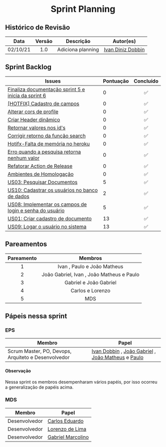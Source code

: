 <h1 style="text-align: center">Sprint Planning</h1>

## Histórico de Revisão
| Data | Versão | Descrição | Autor(es)|
|:----:|:------:|:---------:|:--------:|
| 02/10/21 | 1.0 | Adiciona planning | [Ivan Diniz Dobbin](https://github.com/darmsDD)|



## Sprint Backlog
Issues | Pontuação | Concluído
------------ | -------------- | :--------:
[Finaliza documentação sprint 5 e inicia da sprint 6](https://github.com/fga-eps-mds/2021.1-pc-go1/issues/114) | 0 | :white_check_mark:
[[HOTFIX] Cadastro de campos](https://github.com/fga-eps-mds/2021.1-pc-go1/issues/107) | 0 | :white_check_mark:
[Alterar cors de profile](https://github.com/fga-eps-mds/2021.1-pc-go1/issues/115) | 0 | :white_check_mark:
[Criar Header dinâmico](https://github.com/fga-eps-mds/2021.1-pc-go1/issues/109) | 0 | :white_check_mark:
[Retornar valores nos id's](https://github.com/fga-eps-mds/2021.1-pc-go1/issues/117) | 0 | :white_check_mark:
[Corrigir retorno da função search](https://github.com/fga-eps-mds/2021.1-pc-go1/issues/118) | 0 | :white_check_mark:
[Hotifx-Falta de memória no heroku](https://github.com/fga-eps-mds/2021.1-pc-go1/issues/119) | 0 | :white_check_mark:
[Erro quando a pesquisa retorna nenhum valor](https://github.com/fga-eps-mds/2021.1-pc-go1/issues/120) | 0 | :white_check_mark:
[Refatorar Action de Release](https://github.com/fga-eps-mds/2021.1-pc-go1/issues/105) | 0 | :white_check_mark:
[Ambientes de Homologação](https://github.com/fga-eps-mds/2021.1-pc-go1/issues/92) | 0| :white_check_mark:
[US03: Pesquisar Documentos](https://github.com/fga-eps-mds/2021.1-pc-go1/issues/49) | 5 | :white_check_mark:
[US10: Cadastrar os usuários no banco de dados](https://github.com/fga-eps-mds/2021.1-pc-go1/issues/59) | 2 | :white_check_mark:
[US08: Implementar os campos de login e senha do usuário](https://github.com/fga-eps-mds/2021.1-pc-go1/issues/57) | 5| :white_check_mark:
[US01: Criar cadastro de documento](https://github.com/fga-eps-mds/2021.1-pc-go1/issues/39) | 13 | :white_check_mark:
[US09: Logar o usuário no sistema](https://github.com/fga-eps-mds/2021.1-pc-go1/issues/58) | 13 | :white_check_mark:

 


## Pareamentos

| Pareamento | Membros
|:--------: | :-------:
| 1 | Ivan , Paulo  e João Matheus
| 2 | João Gabriel, Ivan , João Matheus e Paulo
| 3 | Gabriel e João Gabriel
| 4 | Carlos e Lorenzo
| 5 | MDS


## Pápeis nessa sprint

### EPS
Membro| Papel
------------ | --------------
Scrum Master, PO, Devops, Arquiteto e Desenvolvedor | [Ivan Dobbin](https://github.com/darmsDD) , [João Gabriel](https://github.com/bielrossi15) , [João Matheus](https://github.com/J-Matheus) e  [Paulo](https://github.com/PauloVitorRocha) 

#### Observação
Nessa sprint os membros desempenharam vários papéis, por isso ocorreu a generalização de papéis acima.


### MDS
Membro| Papel
------------ | --------------
Desenvolvedor | [Carlos Eduardo](https://github.com/CaduRoriz)
Desenvolvedor | [Lorenzo de Lima](https://github.com/lorenzo7377)
Desenvolvedor | [Gabriel Marcolino](https://github.com/GabrielMR360)